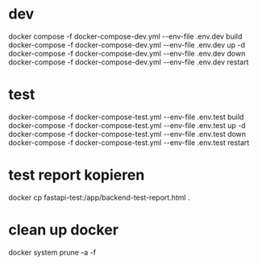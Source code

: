 # dev

docker compose -f docker-compose-dev.yml --env-file .env.dev build
docker-compose -f docker-compose-dev.yml --env-file .env.dev up -d
docker-compose -f docker-compose-dev.yml --env-file .env.dev down
docker-compose -f docker-compose-dev.yml --env-file .env.dev restart

# test

docker-compose -f docker-compose-test.yml --env-file .env.test build
docker-compose -f docker-compose-test.yml --env-file .env.test up -d
docker-compose -f docker-compose-test.yml --env-file .env.test down
docker-compose -f docker-compose-test.yml --env-file .env.test restart

# test report kopieren

docker cp fastapi-test:/app/backend-test-report.html .

# clean up docker
docker system prune -a -f